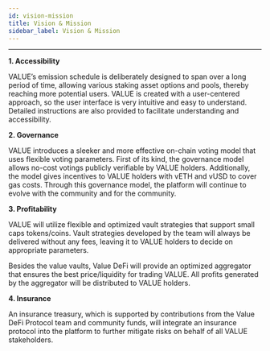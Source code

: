 ```yaml
---
id: vision-mission
title: Vision & Mission
sidebar_label: Vision & Mission
---
```


---

**1. Accessibility**

VALUE’s emission schedule is deliberately designed to span over a long period of time, allowing various staking asset options and pools, thereby reaching more potential users. VALUE is created with a user-centered approach, so the user interface is very intuitive and easy to understand. Detailed instructions are also provided to facilitate understanding and accessibility.

**2. Governance**

VALUE introduces a sleeker and more effective on-chain voting model that uses flexible voting parameters. First of its kind, the governance model allows no-cost votings publicly verifiable by VALUE holders. Additionally, the model gives incentives to VALUE holders with vETH and vUSD to cover gas costs. Through this governance model, the platform will continue to evolve with the community and for the community.

**3. Profitability**

VALUE will utilize flexible and optimized vault strategies that support small caps tokens/coins. Vault strategies developed by the team will always be delivered without any fees, leaving it to VALUE holders to decide on appropriate parameters.

Besides the value vaults, Value DeFi will provide an optimized aggregator that ensures the best price/liquidity for trading VALUE. All profits generated by the aggregator will be distributed to VALUE holders.

**4. Insurance**

An insurance treasury, which is supported by contributions from the Value DeFi Protocol team and community funds, will integrate an insurance protocol into the platform to further mitigate risks on behalf of all VALUE stakeholders.

